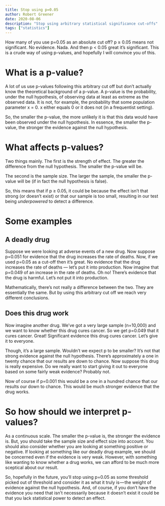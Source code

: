 ```yaml
---
title: Stop using p=0.05
author: Robert Greener
date: 2020-08-06
description: "Stop using arbitrary statistical significance cut-offs"
tags: ["statistics"]
---
```


How many of you use p=0.05 as an absolute cut off? p ≥ 0.05 means not significant. No evidence. Nada. And then p < 0.05 great it’s significant. This is a crude way of using p-values, and hopefully I will convince you of this.

# What is a p-value?

A lot of us use p-values following this arbitrary cut off but don’t actually know the theoretical background of a p-value. A p-value is the probability, under the null hypothesis, of observing data at least as extreme as the observed data. It is not, for example, the probability that some population parameter x = 0. x either equals 0 or it does not (in a frequentist setting).

So, the smaller the p-value, the more unlikely it is that this data would have been observed under the null hypothesis. In essence, the smaller the p-value, the stronger the evidence against the null hypothesis.

# What affects p-values?

Two things mainly. The first is the strength of effect. The greater the difference from the null hypothesis. The smaller the p-value will be.

The second is the sample size. The larger the sample, the smaller the p-value will be (if in fact the null hypothesis is false).

So, this means that if p ≥ 0.05, it could be because the effect isn’t that strong (or doesn’t exist) or that our sample is too small, resulting in our test being _underpowered_ to detect a difference.

# Some examples

## A deadly drug

Suppose we were looking at adverse events of a new drug. Now suppose p=0.051 for evidence that the drug increases the rate of deaths. Now, if we used p=0.05 as a cut-off then it’s great. No evidence that the drug increases the rate of deaths — let’s put it into production. Now imagine that p=0.049 of an increase in the rate of deaths. Oh no! There’s evidence that the drug is harmful. Let’s not put it into production.

Mathematically, there’s not really a difference between the two. They are essentially the same. But by using this arbitrary cut off we reach very different conclusions.

## Does this drug work

Now imagine another drug. We’ve got a very large sample (n=10,000) and we want to know whether this drug cures cancer. So we get p=0.049 that it cures cancer. Great! Significant evidence this drug cures cancer. Let’s give it to everyone.

Though, it’s a large sample. Wouldn’t we expect p to be smaller? It’s not that strong evidence against the null hypothesis. There’s approximately a one in twenty chance that our results are down to chance. Now suppose this drug is really expensive. Do we really want to start giving it out to everyone based on some fairly weak evidence? Probably not.

Now of course if p=0.001 this would be a one in a hundred chance that our results our down to chance. This would be much stronger evidence that the drug works.

# So how should we interpret p-values?

As a continuous scale. The smaller the p-value is, the stronger the evidence is. But, you should take the sample size and effect size into account. You should also consider whether you are looking at something positive or negative. If looking at something like our deadly drug example, we should be concerned even if the evidence is very weak. However, with something like wanting to know whether a drug works, we can afford to be much more sceptical about our result.

So, hopefully in the future, you’ll stop using p=0.05 as some threshold picked out of threshold and consider it as what it truly is — the weight of evidence against the null hypothesis. And, of course, if you don’t have the evidence you need that isn’t necessarily because it doesn’t exist it could be that you lack statistical power to detect an effect.

